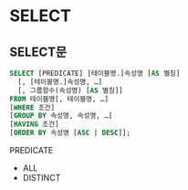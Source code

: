 # SELECT
## SELECT문
```sql
SELECT [PREDICATE] [테이블명.]속성명 [AS 별칭]
  [, [테이블명.]속성명, …] 
  [, 그룹함수(속성명) [AS 별칭]]
FROM 테이블명[, 테이블명, …]
[WHERE 조건]
[GROUP BY 속성명, 속성명, …]
[HAVING 조건]
[ORDER BY 속성명 [ASC | DESC]];
```


PREDICATE
- ALL
- DISTINCT